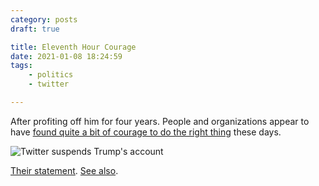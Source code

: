 ```yaml
---
category: posts
draft: true

title: Eleventh Hour Courage
date: 2021-01-08 18:24:59
tags:
    - politics
    - twitter

---
```


After profiting off him for four years. People and organizations appear to have [found quite a bit of courage to do the right thing](https://www.nytimes.com/2021/01/07/us/politics/betsy-devos-resigns.html) these days.

![Twitter suspends Trump's account](/misc/t/trump-twitter-suspended.png)

[Their statement](https://blog.twitter.com/en_us/topics/company/2020/suspension.html). [See also](https://www.nytimes.com/2021/01/07/technology/facebook-trump-ban.html).
